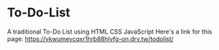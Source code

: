 # To-Do-List
A traditional To-Do List using HTML CSS JavaScript
Here's a link for this page: https://vkwumevcqxr1hrb88hlvfg-on.drv.tw/todolist/
